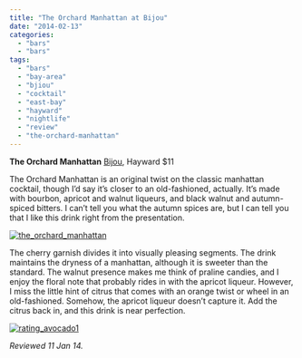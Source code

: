 ```yaml
---
title: "The Orchard Manhattan at Bijou"
date: "2014-02-13"
categories: 
  - "bars"
  - "bars"
tags: 
  - "bars"
  - "bay-area"
  - "bjiou"
  - "cocktail"
  - "east-bay"
  - "hayward"
  - "nightlife"
  - "review"
  - "the-orchard-manhattan"
---
```


**The Orchard Manhattan** [Bijou](http://www.thegourmez.com/2013/11/bijou/), Hayward $11

The Orchard Manhattan is an original twist on the classic manhattan cocktail, though I’d say it’s closer to an old-fashioned, actually. It’s made with bourbon, apricot and walnut liqueurs, and black walnut and autumn-spiced bitters. I can’t tell you what the autumn spices are, but I can tell you that I like this drink right from the presentation.

[![the_orchard_manhattan](http://s3.amazonaws.com/thegourmez-wpmedia/2014/01/the_orchard_manhattan-342x500.jpg)](http://www.thegourmez.com/2014/02/the-wildfire/the_orchard_manhattan/)

The cherry garnish divides it into visually pleasing segments. The drink maintains the dryness of a manhattan, although it is sweeter than the standard. The walnut presence makes me think of praline candies, and I enjoy the floral note that probably rides in with the apricot liqueur. However, I miss the little hint of citrus that comes with an orange twist or wheel in an old-fashioned. Somehow, the apricot liqueur doesn’t capture it. Add the citrus back in, and this drink is near perfection.

[![rating_avocado1](http://s3.amazonaws.com/thegourmez-wpmedia/2009/02/rating_avocado1.gif)](http://www.thegourmez.com/2009/02/restaurant-review-nanas-durham/rating_avocado1/)

_Reviewed 11 Jan 14._
